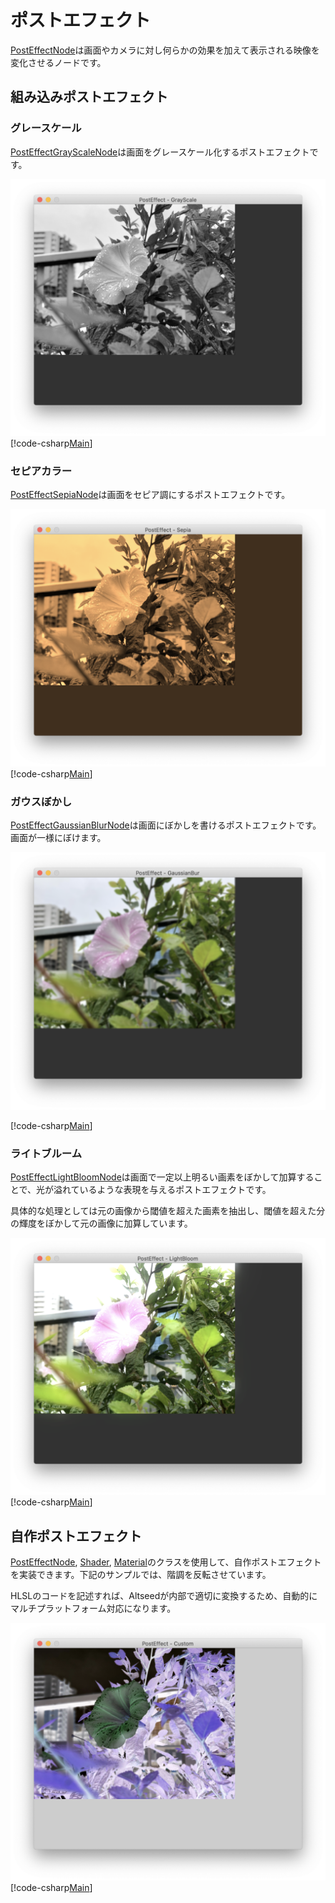 # ポストエフェクト

[PostEffectNode](xref:Altseed2.PostEffectNode)は画面やカメラに対し何らかの効果を加えて表示される映像を変化させるノードです。

## 組み込みポストエフェクト

### グレースケール

[PostEffectGrayScaleNode](xref:Altseed2.PostEffectGrayScaleNode)は画面をグレースケール化するポストエフェクトです。

![PostEffect-GrayScale](PostEffect-GrayScale.png)
[!code-csharp[Main](../../Src/Samples/Graphics/PostEffectGrayScale.cs)]

### セピアカラー

[PostEffectSepiaNode](xref:Altseed2.PostEffectSepiaNode)は画面をセピア調にするポストエフェクトです。

![PostEffect-Sepia](PostEffect-Sepia.png)
[!code-csharp[Main](../../Src/Samples/Graphics/PostEffectSepia.cs)]

### ガウスぼかし

[PostEffectGaussianBlurNode](xref:Altseed2.PostEffectGaussianBlurNode)は画面にぼかしを書けるポストエフェクトです。画面が一様にぼけます。

![PostEffect-GaussianBlur](PostEffect-GaussianBlur.png)

[!code-csharp[Main](../../Src/Samples/Graphics/PostEffectGaussianBlur.cs)]

### ライトブルーム

[PostEffectLightBloomNode](xref:Altseed2.PostEffectLightBloomNode)は画面で一定以上明るい画素をぼかして加算することで、光が溢れているような表現を与えるポストエフェクトです。

具体的な処理としては元の画像から閾値を超えた画素を抽出し、閾値を超えた分の輝度をぼかして元の画像に加算しています。

![PostEffect-LightBloom](PostEffect-LightBloom.png)
[!code-csharp[Main](../../Src/Samples/Graphics/PostEffectLightBloom.cs)]

## 自作ポストエフェクト

[PostEffectNode](xref:Altseed2.PostEffectNode), [Shader](xref:Altseed2.Shader), [Material](xref:Altseed2.Material)のクラスを使用して、自作ポストエフェクトを実装できます。下記のサンプルでは、階調を反転させています。

HLSLのコードを記述すれば、Altseedが内部で適切に変換するため、自動的にマルチプラットフォーム対応になります。

![PostEffect-Custom](PostEffect-Custom.png)
[!code-csharp[Main](../../Src/Samples/Graphics/CustomPostEffect.cs)]
